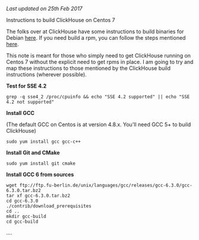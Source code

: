 *Last updated on 25th Feb 2017*

Instructions to build ClickHouse on Centos 7

The folks over at ClickHouse have some instructions to build binaries for Debian [here](https://github.com/yandex/ClickHouse/blob/master/doc/build.md). If you need build a rpm, you can follow the steps mentioned [here](https://github.com/redsoftbiz/clickhouse-rpm).

This note is meant for those who simply need to get ClickHouse running on Centos 7 without the explicit need to get rpms in place. I am going to try and map these instructions to those mentioned by the ClickHouse build instructions (wherever possible).

**Test for SSE 4.2**

`grep -q sse4_2 /proc/cpuinfo && echo "SSE 4.2 supported" || echo "SSE 4.2 not supported"`

**Install GCC**

(The default GCC on Centos is at version 4.8.x. You'll need GCC 5+ to build ClickHouse)

`sudo yum install gcc gcc-c++`

**Install Git and CMake**

`sudo yum install git cmake
`

**Install GCC 6 from sources**

    wget ftp://ftp.fu-berlin.de/unix/languages/gcc/releases/gcc-6.3.0/gcc-6.3.0.tar.bz2
    tar xf gcc-6.3.0.tar.bz2
    cd gcc-6.3.0
    ./contrib/download_prerequisites
    cd ..
    mkdir gcc-build
    cd gcc-build


....
